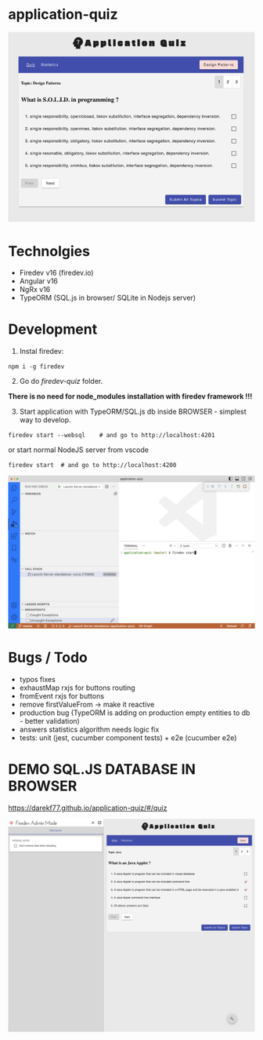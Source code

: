
#  application-quiz

<p style="text-align: center;"><img src="./__images/app.png" ></p>

# Technolgies
- Firedev v16 (firedev.io)
- Angular v16
- NgRx v16
- TypeORM (SQL.js in browser/ SQLite in Nodejs server)



# Development

1. Instal firedev:
```
npm i -g firedev
```

2. Go do *firedev-quiz* folder.

**There is no need for node_modules installation with firedev framework !!!** 

3. Start application with TypeORM/SQL.js db inside BROWSER - simplest way to develop.
```
firedev start --websql    # and go to http://localhost:4201
```

or start normal NodeJS server from vscode

```
firedev start  # and go to http://localhost:4200 
```
      
<p style="text-align: center;"><img src="./__images/sqlite-server-start.png" ></p>

# Bugs / Todo
- typos fixes
- exhaustMap rxjs for buttons routing
- fromEvent rxjs for buttons
- remove firstValueFrom -> make it reactive
- production bug (TypeORM is adding on production empty entities to db - better validation)
- answers statistics algorithm needs logic fix
- tests: unit (jest, cucumber component tests) + e2e (cucumber e2e)


# DEMO SQL.JS DATABASE IN BROWSER

https://darekf77.github.io/application-quiz/#/quiz


<p style="text-align: center;"><img src="./__images/websql.png" ></p>
